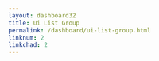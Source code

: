 ```yaml
---
layout: dashboard32
title: Ui List Group
permalink: /dashboard/ui-list-group.html
linknum: 2
linkchad: 2
---
```

